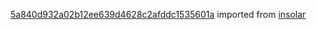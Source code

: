 [5a840d932a02b12ee639d4628c2afddc1535601a](https://github.com/insolar/insolar/commit/5a840d932a02b12ee639d4628c2afddc1535601a) imported from [insolar](https://github.com/insolar/insolar)
